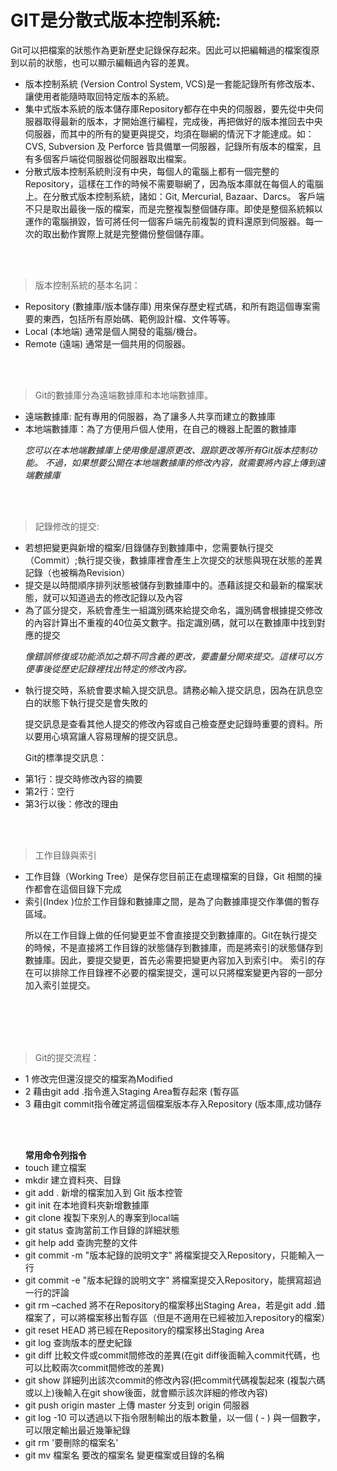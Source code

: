# GIT是分散式版本控制系統:

Git可以把檔案的狀態作為更新歷史記錄保存起來。因此可以把編輯過的檔案復原到以前的狀態，也可以顯示編輯過內容的差異。
<ul>

<li>版本控制系統 (Version Control System, VCS)是一套能記錄所有修改版本、讓使用者能隨時取回特定版本的系統。</li>
<li>集中式版本系統的版本儲存庫Repository都存在中央的伺服器，要先從中央伺服器取得最新的版本，才開始進行編程，完成後，再把做好的版本推回去中央伺服器，而其中的所有的變更與提交，均須在聯網的情況下才能達成。如：CVS, Subversion 及 Perforce 皆具備單一伺服器，記錄所有版本的檔案，且有多個客戶端從伺服器從伺服器取出檔案。</li>
<li>分散式版本控制系統則沒有中央，每個人的電腦上都有一個完整的Repository，這樣在工作的時候不需要聯網了，因為版本庫就在每個人的電腦上。在分散式版本控制系統，諸如：Git, Mercurial, Bazaar、Darcs。 客戶端不只是取出最後一版的檔案，而是完整複製整個儲存庫。即使是整個系統賴以運作的電腦損毀，皆可將任何一個客戶端先前複製的資料還原到伺服器。每一次的取出動作實際上就是完整備份整個儲存庫。</li>
</ul>
<br></br>


>版本控制系統的基本名詞：
<ul>

 <li> Repository (數據庫/版本儲存庫)
用來保存歷史程式碼，和所有跑這個專案需要的東西，包括所有原始碼、範例設計檔、文件等等。
</li>
 <li>  Local (本地端)
通常是個人開發的電腦/機台。</li>

 <li>  Remote (遠端)
通常是一個共用的伺服器。</li>
</ul>
<br></br>


>Git的數據庫分為遠端數據庫和本地端數據庫。
<ul>


<li>遠端數據庫: 配有專用的伺服器，為了讓多人共享而建立的數據庫</li>
<li>本地端數據庫：為了方便用戶個人使用，在自己的機器上配置的數據庫</li>

<p><i>
您可以在本地端數據庫上使用像是還原更改、跟踪更改等所有Git版本控制功能。
不過，如果想要公開在本地端數據庫的修改內容，就需要將內容上傳到遠端數據庫
</i></p>
</ul>
<br></br>

>記錄修改的提交:
<ul>


<li>若想把變更與新增的檔案/目錄儲存到數據庫中，您需要執行提交（Commit）;執行提交後，數據庫裡會產生上次提交的狀態與現在狀態的差異記錄（也被稱為Revision）</li>
<li>提交是以時間順序排列狀態被儲存到數據庫中的。憑藉該提交和最新的檔案狀態，就可以知道過去的修改記錄以及內容</li>
<li>為了區分提交，系統會產生一組識別碼來給提交命名，識別碼會根據提交修改的內容計算出不重複的40位英文數字。指定識別碼，就可以在數據庫中找到對應的提交</li>

<p><i>
像錯誤修復或功能添加之類不同含義的更改，要盡量分開來提交。這樣可以方便事後從歷史記錄裡找出特定的修改內容。
</i></p>

<li>執行提交時，系統會要求輸入提交訊息。請務必輸入提交訊息，因為在訊息空白的狀態下執行提交是會失敗的</li>

<p>
提交訊息是查看其他人提交的修改內容或自己檢查歷史記錄時重要的資料。所以要用心填寫讓人容易理解的提交訊息。

Git的標準提交訊息：

<li>第1行：提交時修改內容的摘要</li>
<li>第2行：空行</li>
<li>第3行以後：修改的理由</li>
</p>
<br></br>
</ul>

>工作目錄與索引
<ul>

<li>工作目錄（Working Tree）是保存您目前正在處理檔案的目錄，Git 相關的操作都會在這個目錄下完成</li>
<li>索引(Index )位於工作目錄和數據庫之間，是為了向數據庫提交作準備的暫存區域。</li>
<p>
所以在工作目錄上做的任何變更並不會直接提交到數據庫的。Git在執行提交的時候，不是直接將工作目錄的狀態儲存到數據庫，而是將索引的狀態儲存到數據庫。因此，要提交變更，首先必需要把變更內容加入到索引中。
索引的存在可以排除工作目錄裡不必要的檔案提交，還可以只將檔案變更內容的一部分加入索引並提交。
</p>
</ul>
<br></br>
<br></br>

> Git的提交流程：
<ul>

<li> 1 修改完但還沒提交的檔案為Modified</li>
<li>2 藉由git add .指令進入Staging Area暫存起來 (暫存區</li>
<li> 3 藉由git commit指令確定將這個檔案版本存入Repository (版本庫,成功儲存</li>
</ul>
 <br></br>
  
<ul>
<b>常用命令列指令</b>
<li>touch         建立檔案</li>

<li>mkdir         建立資料夾、目錄</li>

<li> git add .     新增的檔案加入到 Git 版本控管</li>

<li> git init 在本地資料夾新增數據庫</li>

<li>git clone    複製下來別人的專案到local端</li>

<li> git status    查詢當前工作目錄的詳細狀態 </li>

<li>git help add  查詢完整的文件</li>

<li>git commit -m "版本紀錄的說明文字"   將檔案提交入Repository，只能輸入一行</li>

<li>git commit -e "版本紀錄的說明文字"   將檔案提交入Repository，能撰寫超過一行的評論</li>

<li>git rm –cached  將不在Repository的檔案移出Staging Area，若是git add .錯檔案了，可以將檔案移出暫存區（但是不適用在已經被加入repository的檔案）</li>

<li>git reset HEAD  將已經在Repository的檔案移出Staging Area</li>

<li>git log       查詢版本的歷史紀錄</li>

<li>git diff    比較文件或commit間修改的差異(在git diff後面輸入commit代碼，也可以比較兩次commit間修改的差異)</li>

<li>git show   詳細列出該次commit的修改內容(把commit代碼複製起來 (複製六碼或以上)後輸入在git show後面，就會顯示該次詳細的修改內容)</li>

<li>git push origin master 上傳 master 分支到 origin 伺服器 </li>

<li>git log -10   可以透過以下指令限制輸出的版本數量，以一個 ( - ) 與一個數字，可以限定輸出最近幾筆紀錄
</li>
<li>git rm '要刪除的檔案名'</li>

<li>git mv 檔案名 要改的檔案名  變更檔案或目錄的名稱</li>
</ul>

